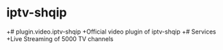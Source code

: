 # iptv-shqip
 +# plugin.video.iptv-shqip
 +Official video plugin of iptv-shqip
 +# Services
 +Live Streaming of 5000 TV channels 

